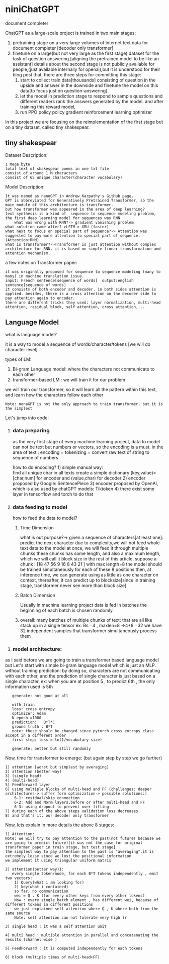 # niniChatGPT
document completer 

ChatGPT as a large-scale project is trained in two main stages:
1) pretraining stage on a very large volumes of internet text data for document completer [decoder only transformer]
2) finetune on a large(but not very large as the first stage) dataset for the task of question answering.[aligning the pretrained model to be like an assistant]
details about the second stage is not publicly available for people,(just available internally for openai),but it is understood for their blog post that,
there are three steps for committing this stage:
	1) start to collect train data[thousands] consisting of question in the upside and answer in the downside and finetune the model on this data[to focus just on question-answering]
	2) let the model in prediction stage to respond to sample questions and different readers rank the answers generated by the model. and after training this reward model,
	3) run PPO policy policy gradient reinforcement learning optimizer

In this project we are focusing on the reimplementation of the first stage but on a tiny dataset, called tiny shakespear.

## tiny shakespear
Dataset Description:

	1 Mega byte 
	total text of shakespear poems in one txt file
	consist of around 1 M characters
	consist of 65 unique character(character vocabulary)
Model Description:

	It was named as nanoGPT in Andrew Karpathy's GitHub page.
	GPT is abbreviated for Generatively Pretrained Transformer, so the main module of this architecture is transformer.
	but how transformer was appeared in the area of deep learning? 
	text synthesis is a kind of  sequence to sequence modeling problem, the first deep learning model for sequences was RNN
        what was wrong with RNN?-> gradient vanishing problem
	what solution came after?->LSTM-> GRU (faster)
	what next to focus on special part of sequence?-> Attention was suggested to pay more attention to special part of sequence. (Attention+RNN)
	what is transformer?->Transformer is just attention without complex architecture for RNN. it is based on simple linear transformation and attention mechanism.
a few notes on Transformer paper:

	it was originally proposed for sequence to sequence modeling (many to many) in machine translation issue.
 	input: French sentence[sequence of words]  output:english sentence[sequence of words]
 	it consists of both encoder and decoder. in both sides attention is applied. besides, there is a cross attention on the decoder side to pay attention again to encoder.
	there are different tricks they used: layer normalization, multi-head attention, residual block, self attention, cross attention,...


## Language Model
what is language model? 

it is a way to model a sequence of words/character/tokens [we will do character level]

types of LM:
1) Bi-gram Language model: where the characters not communicate to each other
2) transformer-based LM : we will train it for our problem

we will train our transformer, so it will learn all the pattern within this text, and learn how the characters follow each other
	
	Note: nonaGPT is not the only approach to train transformer, but it is the simplest


Let's jump into code:
1) ### data preparing 
	as the very first stage of every machine learning project, data to model can not be text but numbers or vectors, so the encoding is a must.
    in the area of text : encoding = tokenizing = convert raw text of string to sequence of numbers
   

      how to do encoding?
       1) simple manual way:	
           find all unique char in all texts
           create a simple dictionary (key,value)=[char,num] for encoder and (value,char) for decoder
       2) encoder proposed by Google: SentencePiece
       3) encoder proposed by OpenAI, which is also used by chatGPT models: Tiktoken
       4) there exist some layer in tensorflow and torch to do that
2) ### data feeding to model 
    how to feed the data to model?
   1) Time Dimension
   
       what is out purpose?-> given a sequence of characters[at least one]: predict the next character
       due to complexity,we will not feed whole text data to the model at once, we will feed it through multiple chunks
       these chunks has some length, and also a maximum length, which we will call it block size in the rest of this article.
       suppose a chunk : [18  47 56 9 16 8 43 21 ] with max length=8
       the model should be trained simultaneously for each of these 8 positions
       then, at inference time, we can generate using as little as one character on context, thereafter, it can predict up to blocksize[since in training stage, transformer never see more than block size]
   2) Batch Dimension
   
       Usually in machine learning project data is fed in batches
       the beginning of each batch is chosen randomly.
   3) overall: many batches of multiple chunks of text: that are all like stack up in a single tensor
       ex: Bs =4 , maxlen=8 ->4*8 =32 we have 32 independent samples that transformer simultaneously process them
3) ### model architecture:
  as I said before we are going to train a transformer based language model
  but Let's start with simple bi-gram language model which is just an MLP.
       without training
       prediction:
       by doing so, characters are not communicating with each other, and the prediction of single character is just based on a single character,
       ex: when you are at position 5 , to predict 6th , the only information  used is 5th

       generate: not good at all

       with train 
       loss: cross entropy
       optimizer: Adam
       N-epoch =1000
       prediction:   B*T*C 
       ground truth : B*T
       note: these should be changed since pytorch cross entropy class accept in a different order
       first step: loss = ln(1/vocabulary size)
	
       generate: better but still randomly

 Now, time for transformer to emerge: (but again step by step we go further)

	1) attention [worst but simplest by averaging]
	2) attention (better way)
	3) (single head)
	4) (multi-head)
	5) Feedforward layer
	6) using multiple blocks of multi-head and FF (challenges: deeper architectures-> suffer form optimization-> possible solutions:)
	    6-1: residual/skip connection
	    6-2: Add and Norm layers,before or after multi-head and FF
	    6-3: using dropout to prevent over-fitting
	7) during each of the above steps validation loss decreases
	8) and that's it: our decoder only transformer
 Now, lets explain in more details the above 8 stages:

	1) Attention:
	Note: we will try to pay attention to the past(not future! because we are going to predict future)[it was not the case for original transformer paper in train stage, but test stage]
	the simplest way to pay attention to the past is "averaging".it is extremely lossy since we lost the positional information
	we implement it using triangular uniform matrix

	2) attention(better way)1:
	   every single token/node, for each B*T tokens independently , emit two vectors:
		1) Query(what i am looking for)
		2) key(what i contained)
		so far, no communication
		wei = Q . K (for every other keys from every other tokens)
		Now : every single batch element , has different wei, because of different tokens in different positions
		we just explained self attention where Q , K where both from the same source
		Note: self attention can not tolerate very high lr

	3) single head : it was a self attention unit

	4) multi head : multiple attention in parallel and concatenating the results (channel wise )

	5) FeedForward : it is computed independently for each tokens

	6) block (multiple times of multi-head+FF)

	


	
  



	



